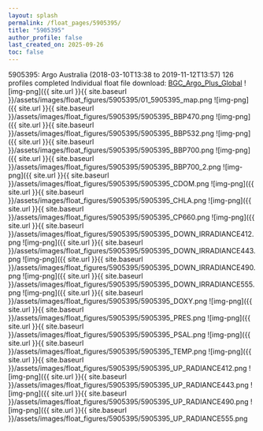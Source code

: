 ```yaml
---
layout: splash
permalink: /float_pages/5905395/
title: "5905395"
author_profile: false
last_created_on: 2025-09-26
toc: false
---
```

 
5905395: Argo Australia (2018-03-10T13:38 to 2019-11-12T13:57)
126 profiles completed
Individual float file download: [BGC_Argo_Plus_Global](https://ftp.soest.hawaii.edu/bgc_argo_plus/Individual_Floats/outliers_removed/5905395_Sprof_processed.nc)
![img-png]({{ site.url }}{{ site.baseurl }}/assets/images/float_figures/5905395/01_5905395_map.png
![img-png]({{ site.url }}{{ site.baseurl }}/assets/images/float_figures/5905395/5905395_BBP470.png
![img-png]({{ site.url }}{{ site.baseurl }}/assets/images/float_figures/5905395/5905395_BBP532.png
![img-png]({{ site.url }}{{ site.baseurl }}/assets/images/float_figures/5905395/5905395_BBP700.png
![img-png]({{ site.url }}{{ site.baseurl }}/assets/images/float_figures/5905395/5905395_BBP700_2.png
![img-png]({{ site.url }}{{ site.baseurl }}/assets/images/float_figures/5905395/5905395_CDOM.png
![img-png]({{ site.url }}{{ site.baseurl }}/assets/images/float_figures/5905395/5905395_CHLA.png
![img-png]({{ site.url }}{{ site.baseurl }}/assets/images/float_figures/5905395/5905395_CP660.png
![img-png]({{ site.url }}{{ site.baseurl }}/assets/images/float_figures/5905395/5905395_DOWN_IRRADIANCE412.png
![img-png]({{ site.url }}{{ site.baseurl }}/assets/images/float_figures/5905395/5905395_DOWN_IRRADIANCE443.png
![img-png]({{ site.url }}{{ site.baseurl }}/assets/images/float_figures/5905395/5905395_DOWN_IRRADIANCE490.png
![img-png]({{ site.url }}{{ site.baseurl }}/assets/images/float_figures/5905395/5905395_DOWN_IRRADIANCE555.png
![img-png]({{ site.url }}{{ site.baseurl }}/assets/images/float_figures/5905395/5905395_DOXY.png
![img-png]({{ site.url }}{{ site.baseurl }}/assets/images/float_figures/5905395/5905395_PRES.png
![img-png]({{ site.url }}{{ site.baseurl }}/assets/images/float_figures/5905395/5905395_PSAL.png
![img-png]({{ site.url }}{{ site.baseurl }}/assets/images/float_figures/5905395/5905395_TEMP.png
![img-png]({{ site.url }}{{ site.baseurl }}/assets/images/float_figures/5905395/5905395_UP_RADIANCE412.png
![img-png]({{ site.url }}{{ site.baseurl }}/assets/images/float_figures/5905395/5905395_UP_RADIANCE443.png
![img-png]({{ site.url }}{{ site.baseurl }}/assets/images/float_figures/5905395/5905395_UP_RADIANCE490.png
![img-png]({{ site.url }}{{ site.baseurl }}/assets/images/float_figures/5905395/5905395_UP_RADIANCE555.png
